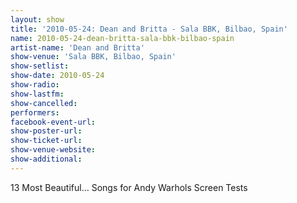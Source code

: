 ```yaml
---
layout: show
title: '2010-05-24: Dean and Britta - Sala BBK, Bilbao, Spain'
name: 2010-05-24-dean-britta-sala-bbk-bilbao-spain
artist-name: 'Dean and Britta'
show-venue: 'Sala BBK, Bilbao, Spain'
show-setlist: 
show-date: 2010-05-24
show-radio: 
show-lastfm: 
show-cancelled: 
performers: 
facebook-event-url: 
show-poster-url: 
show-ticket-url: 
show-venue-website: 
show-additional: 
---
```


13 Most Beautiful... Songs for Andy Warhols Screen Tests